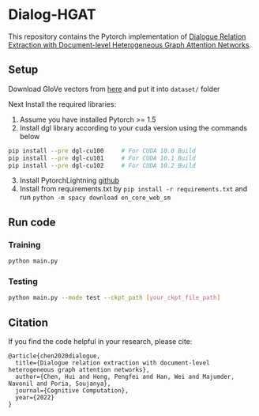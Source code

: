 # Dialog-HGAT
This repository contains the Pytorch implementation of [Dialogue Relation Extraction with Document-level Heterogeneous Graph Attention Networks](https://arxiv.org/pdf/2009.05092.pdf).

## Setup
Download GloVe vectors from [here](https://www.kaggle.com/thanakomsn/glove6b300dtxt/data) and put it into `dataset/` folder

Next Install the required libraries:
1. Assume you have installed Pytorch >= 1.5
2. Install dgl library according to your cuda version using the commands below
```sh
pip install --pre dgl-cu100     # For CUDA 10.0 Build
pip install --pre dgl-cu101     # For CUDA 10.1 Build
pip install --pre dgl-cu102     # For CUDA 10.2 Build
```
3. Install PytorchLightning [github](https://github.com/PyTorchLightning/pytorch-lightning)
4. Install from requirements.txt by `pip install -r requirements.txt` and run `python -m spacy download en_core_web_sm`

## Run code

### Training
```sh
python main.py
```

### Testing
```sh
python main.py --mode test --ckpt_path [your_ckpt_file_path]
```

## Citation
If you find the code helpful in your research, please cite:

```
@article{chen2020dialogue,
  title={Dialogue relation extraction with document-level heterogeneous graph attention networks},
  author={Chen, Hui and Hong, Pengfei and Han, Wei and Majumder, Navonil and Poria, Soujanya},
  journal={Cognitive Computation},
  year={2022}
}
```
